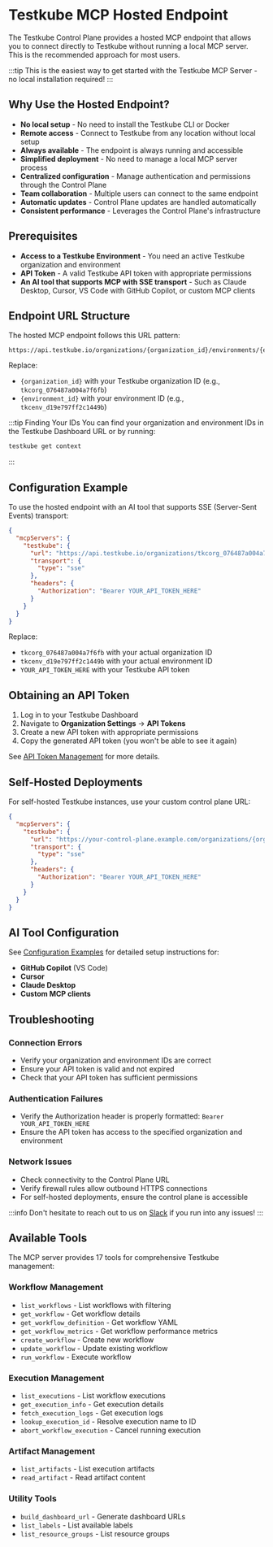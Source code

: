 # Testkube MCP Hosted Endpoint

The Testkube Control Plane provides a hosted MCP endpoint that allows you to connect directly to Testkube without running a local MCP server. This is the recommended approach for most users.

:::tip
This is the easiest way to get started with the Testkube MCP Server - no local installation required!
:::

## Why Use the Hosted Endpoint?

- **No local setup** - No need to install the Testkube CLI or Docker
- **Remote access** - Connect to Testkube from any location without local setup
- **Always available** - The endpoint is always running and accessible
- **Simplified deployment** - No need to manage a local MCP server process
- **Centralized configuration** - Manage authentication and permissions through the Control Plane
- **Team collaboration** - Multiple users can connect to the same endpoint
- **Automatic updates** - Control Plane updates are handled automatically
- **Consistent performance** - Leverages the Control Plane's infrastructure

## Prerequisites

- **Access to a Testkube Environment** - You need an active Testkube organization and environment
- **API Token** - A valid Testkube API token with appropriate permissions
- **An AI tool that supports MCP with SSE transport** - Such as Claude Desktop, Cursor, VS Code with GitHub Copilot, or custom MCP clients

## Endpoint URL Structure

The hosted MCP endpoint follows this URL pattern:

```
https://api.testkube.io/organizations/{organization_id}/environments/{environment_id}/mcp
```

Replace:
- `{organization_id}` with your Testkube organization ID (e.g., `tkcorg_076487a004a7f6fb`)
- `{environment_id}` with your environment ID (e.g., `tkcenv_d19e797ff2c1449b`)

:::tip Finding Your IDs
You can find your organization and environment IDs in the Testkube Dashboard URL or by running:
```bash
testkube get context
```
:::

## Configuration Example

To use the hosted endpoint with an AI tool that supports SSE (Server-Sent Events) transport:

```json
{
  "mcpServers": {
    "testkube": {
      "url": "https://api.testkube.io/organizations/tkcorg_076487a004a7f6fb/environments/tkcenv_d19e797ff2c1449b/mcp",
      "transport": {
        "type": "sse"
      },
      "headers": {
        "Authorization": "Bearer YOUR_API_TOKEN_HERE"
      }
    }
  }
}
```

Replace:
- `tkcorg_076487a004a7f6fb` with your actual organization ID
- `tkcenv_d19e797ff2c1449b` with your actual environment ID
- `YOUR_API_TOKEN_HERE` with your Testkube API token

## Obtaining an API Token

1. Log in to your Testkube Dashboard
2. Navigate to **Organization Settings** → **API Tokens**
3. Create a new API token with appropriate permissions
4. Copy the generated API token (you won't be able to see it again)

See [API Token Management](/testkube-pro/articles/organization-management#api-tokens) for more details.

## Self-Hosted Deployments

For self-hosted Testkube instances, use your custom control plane URL:

```json
{
  "mcpServers": {
    "testkube": {
      "url": "https://your-control-plane.example.com/organizations/{organization_id}/environments/{environment_id}/mcp",
      "transport": {
        "type": "sse"
      },
      "headers": {
        "Authorization": "Bearer YOUR_API_TOKEN_HERE"
      }
    }
  }
}
```

## AI Tool Configuration

See [Configuration Examples](./mcp-configuration) for detailed setup instructions for:

- **GitHub Copilot** (VS Code)
- **Cursor**
- **Claude Desktop**
- **Custom MCP clients**

## Troubleshooting

### Connection Errors

- Verify your organization and environment IDs are correct
- Ensure your API token is valid and not expired
- Check that your API token has sufficient permissions

### Authentication Failures

- Verify the Authorization header is properly formatted: `Bearer YOUR_API_TOKEN_HERE`
- Ensure the API token has access to the specified organization and environment

### Network Issues

- Check connectivity to the Control Plane URL
- Verify firewall rules allow outbound HTTPS connections
- For self-hosted deployments, ensure the control plane is accessible

:::info
Don't hesitate to reach out to us on [Slack](https://bit.ly/testkube-slack) if you run into any issues!
:::

## Available Tools

The MCP server provides 17 tools for comprehensive Testkube management:

### Workflow Management

- `list_workflows` - List workflows with filtering
- `get_workflow` - Get workflow details
- `get_workflow_definition` - Get workflow YAML
- `get_workflow_metrics` - Get workflow performance metrics
- `create_workflow` - Create new workflow
- `update_workflow` - Update existing workflow
- `run_workflow` - Execute workflow

### Execution Management

- `list_executions` - List workflow executions
- `get_execution_info` - Get execution details
- `fetch_execution_logs` - Get execution logs
- `lookup_execution_id` - Resolve execution name to ID
- `abort_workflow_execution` - Cancel running execution

### Artifact Management

- `list_artifacts` - List execution artifacts
- `read_artifact` - Read artifact content

### Utility Tools

- `build_dashboard_url` - Generate dashboard URLs
- `list_labels` - List available labels
- `list_resource_groups` - List resource groups
